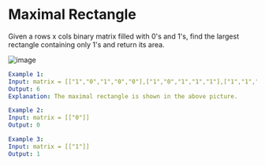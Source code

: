 # Maximal Rectangle
Given a rows x cols binary matrix filled with 0's and 1's, find the largest rectangle containing only 1's and return its area.

![image](https://github.com/user-attachments/assets/9697f6b1-fe52-49d8-bde1-2cbf60afb78f)
 
```yaml
Example 1:
Input: matrix = [["1","0","1","0","0"],["1","0","1","1","1"],["1","1","1","1","1"],["1","0","0","1","0"]]
Output: 6
Explanation: The maximal rectangle is shown in the above picture.

Example 2:
Input: matrix = [["0"]]
Output: 0

Example 3:
Input: matrix = [["1"]]
Output: 1
```

